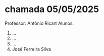 # chamada 05/05/2025
Professor: Antônio Ricart
Alunos:
1. ...
2. ...
3. ...
10. José Ferreira Silva
